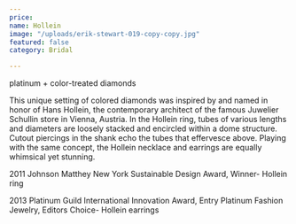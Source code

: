 ```yaml
---
price: 
name: Hollein
image: "/uploads/erik-stewart-019-copy-copy.jpg"
featured: false
category: Bridal

---
```

platinum + color-treated diamonds

This unique setting of colored diamonds was inspired by and named in honor of Hans Hollein, the contemporary architect of the famous Juwelier Schullin store in Vienna, Austria. In the Hollein ring, tubes of various lengths and diameters are loosely stacked and encircled within a dome structure. Cutout piercings in the shank echo the tubes that effervesce above. Playing with the same concept, the Hollein necklace and earrings are equally whimsical yet stunning.

2011 Johnson Matthey New York Sustainable Design Award, Winner- Hollein ring

2013 Platinum Guild International Innovation Award, Entry Platinum Fashion Jewelry, Editors Choice- Hollein earrings